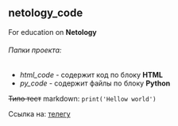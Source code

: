 ## netology_code
For education on **Netology**
###### Папки проекта:
* *html_code* - содержит код по блоку **HTML**
* *py_code* - содержит файлы по блоку **Python**

~~Типо тест~~ markdown: `print('Hellow world')`

Ссылка на: [телегу](https://t.me/ciuses)